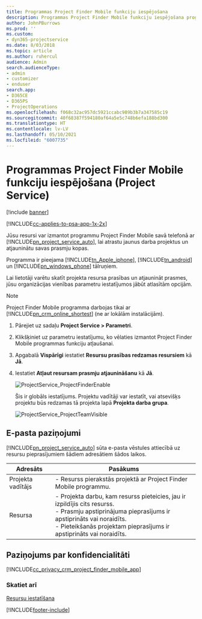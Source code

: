 ```yaml
---
title: Programmas Project Finder Mobile funkciju iespējošana
description: Programmas Project Finder Mobile funkciju iespējošana programmā Project Service
author: JohnPBurrows
ms.prod: ''
ms.custom:
- dyn365-projectservice
ms.date: 8/03/2018
ms.topic: article
ms.author: ruhercul
audience: Admin
search.audienceType:
- admin
- customizer
- enduser
search.app:
- D365CE
- D365PS
- ProjectOperations
ms.openlocfilehash: f068c32ac957dc5921ccabc989b3b7a347585c19
ms.sourcegitcommit: 40f68387f594180af64a5e5c748b6efa188bd300
ms.translationtype: HT
ms.contentlocale: lv-LV
ms.lasthandoff: 05/10/2021
ms.locfileid: "6007735"
---
```

# <a name="enable-project-finder-mobile-app-features-project-service"></a>Programmas Project Finder Mobile funkciju iespējošana (Project Service)

[!include [banner](../includes/psa-now-project-operations.md)]

[!INCLUDE[cc-applies-to-psa-app-1x-2x](../includes/cc-applies-to-psa-app-1x-2x.md)]

Jūsu resursi var izmantot programmu Project Finder Mobile savā telefonā ar [!INCLUDE[pn_project_service_auto](../includes/pn-project-service-auto.md)], lai atrastu jaunus darba projektus un atjauninātu savas prasmju kopas.  
  
 Programma ir pieejama [!INCLUDE[tn_Apple_iphone](../includes/tn-apple-iphone.md)], [!INCLUDE[tn_android](../includes/tn-android.md)] un [!INCLUDE[pn_windows_phone](../includes/pn-windows-phone.md)] tālruņiem.  
    
 Lai lietotāji varētu skatīt projekta resursa prasības un atjaunināt prasmes, jūsu organizācijas vienības parametru iestatījumos jābūt atlasītām opcijām.
  
> [!NOTE]
>  Project Finder Mobile programma darbojas tikai ar [!INCLUDE[pn_crm_online_shortest](../includes/pn-crm-online-shortest.md)] (ne ar lokālām instalācijām).  
  
1. Pārejiet uz sadaļu **Project Service > Parametri**.  
  
2. Klikšķiniet uz parametru iestatījumu, ko vēlaties izmantot Project Finder Mobile programmas funkciju atļaušanai.  
  
3. Apgabalā **Vispārīgi** iestatiet **Resursu prasības redzamas resursiem** kā **Jā**.  
  
4. Iestatiet **Atļaut resursam prasmju atjaunināšanu** kā **Jā**.  
  
   ![ProjectService_ProjectFinderEnable](../psa/media/project-service-project-finder-enable.png "ProjectService_ProjectFinderEnable")  
  
   Šis ir globāls iestatījums. Projektu vadītāji var iestatīt, vai atsevišķs projektu būs redzamas tā projekta lapā **Projekta darba grupa**.  
  
   ![ProjectService_ProjectTeamVisible](../psa/media/project-service-project-team-visible.png "ProjectService_ProjectTeamVisible")  
  
## <a name="email-notifications"></a>E-pasta paziņojumi  
 [!INCLUDE[pn_project_service_auto](../includes/pn-project-service-auto.md)] sūta e-pasta vēstules attiecībā uz resursu pieprasījumiem šādiem adresātiem šādos laikos.  
  
|Adresāts|Pasākums|  
|---------------|-----------|  
|Projekta vadītājs|- Resurss pierakstās projektā ar Project Finder Mobile programmu.|  
|Resursa|- Projekta darbu, kam resurss pieteicies, jau ir izpildījis cits resurss.<br />- Prasmju apstiprinājuma pieprasījums ir apstiprināts vai noraidīts.<br />- Pieteikšanās projektam pieprasījums ir apstiprināts vai noraidīts.|  
  
## <a name="privacy-notice"></a>Paziņojums par konfidencialitāti  
 [!INCLUDE[cc_privacy_crm_project_finder_mobile_app](../includes/cc-privacy-crm-project-finder-mobile-app.md)]  
  
### <a name="see-also"></a>Skatiet arī  
 [Resursu iestatīšana](../psa/set-up-resources.md)


[!INCLUDE[footer-include](../includes/footer-banner.md)]